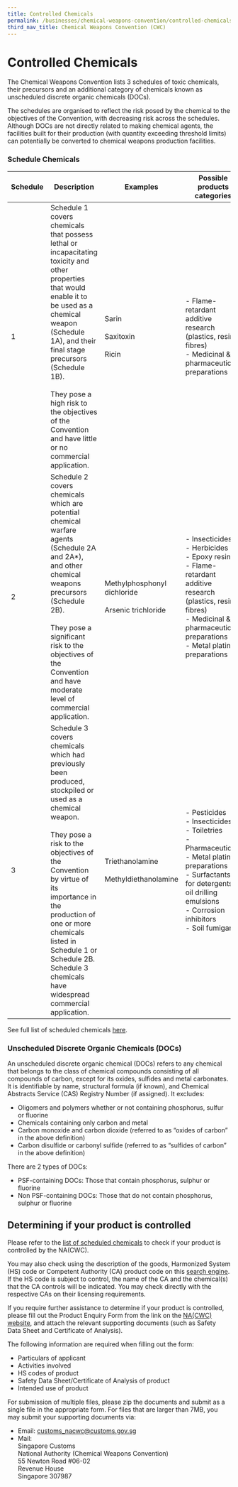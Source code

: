 ```yaml
---
title: Controlled Chemicals
permalink: /businesses/chemical-weapons-convention/controlled-chemicals
third_nav_title: Chemical Weapons Convention (CWC)
---
```


# Controlled Chemicals

The Chemical Weapons Convention lists 3 schedules of toxic chemicals, their precursors and an additional category of chemicals known as unscheduled discrete organic chemicals (DOCs).

The schedules are organised to reflect the risk posed by the chemical to the objectives of the Convention, with decreasing risk across the schedules. Although DOCs are not directly related to making chemical agents, the facilities built for their production (with quantity exceeding threshold limits) can potentially be converted to chemical weapons production facilities.


### Schedule Chemicals

| Schedule | Description | Examples | Possible products categories |
|--|--|--|--|
| 1 |   Schedule 1 covers chemicals that possess lethal or incapacitating toxicity and other properties that would enable it to be used as a chemical weapon (Schedule 1A), and their final stage precursors (Schedule 1B). <br><br> They pose a high risk to the objectives of the Convention and have little or no commercial application. |  Sarin <br><br> Saxitoxin <br><br> Ricin |  - Flame-retardant additive research (plastics, resins, fibres) <br>  - Medicinal & pharmaceutical preparations |
| 2 |  Schedule 2 covers chemicals which are potential chemical warfare agents (Schedule 2A and 2A*), and other chemical weapons precursors (Schedule 2B). <br><br> They pose a significant risk to the objectives of the Convention and have moderate level of commercial application.|  Methylphosphonyl dichloride <br><br>   Arsenic trichloride |  - Insecticides <br> - Herbicides <br> - Epoxy resins <br> - Flame-retardant additive research (plastics, resins, fibres) <br> - Medicinal & pharmaceutical preparations <br> -  Metal plating preparations |
| 3 |  Schedule 3 covers chemicals which had previously been produced, stockpiled or used as a chemical weapon. <br><br> They pose a risk to the objectives of the Convention by virtue of its importance in the production of one or more chemicals listed in Schedule 1 or Schedule 2B. Schedule 3 chemicals have widespread commercial application. |   Triethanolamine <br><br>  Methyldiethanolamine |  - Pesticides <br> - Insecticides <br> - Toiletries <br> - Pharmaceuticals <br> - Metal plating preparations <br> - Surfactants for detergents, oil drilling emulsions <br> - Corrosion inhibitors <br> - Soil fumigants |

See full list of scheduled chemicals [here](https://www.customs.gov.sg/-/media/cus/files/business/chemical-weapons-convention/guidetonacwclicencewithschchemlist.pdf?la=en&hash=BB1E42B4501617DFDA8B2AC9F57BED5D57FFDE34).

### Unscheduled Discrete Organic Chemicals (DOCs)

An unscheduled discrete organic chemical (DOCs) refers to any chemical that belongs to the class of chemical compounds consisting of all compounds of carbon, except for its oxides, sulfides and metal carbonates. It is identifiable by name, structural formula (if known), and Chemical Abstracts Service (CAS) Registry Number (if assigned). It excludes:

-   Oligomers and polymers whether or not containing phosphorus, sulfur or fluorine
-   Chemicals containing only carbon and metal
-   Carbon monoxide and carbon dioxide (referred to as “oxides of carbon” in the above definition)
-   Carbon disulfide or carbonyl sulfide (referred to as “sulfides of carbon” in the above definition)

There are 2 types of DOCs:

-   PSF-containing DOCs: Those that contain phosphorus, sulphur or fluorine
-   Non PSF-containing DOCs: Those that do not contain phosphorus, sulphur or fluorine

## Determining if your product is controlled

Please refer to the [list of scheduled chemicals](https://www.customs.gov.sg/-/media/cus/files/business/chemical-weapons-convention/guidetonacwclicencewithschchemlist.pdf?la=en&hash=BB1E42B4501617DFDA8B2AC9F57BED5D57FFDE34) to check if your product is controlled by the NA(CWC).

You may also check using the description of the goods, Harmonized System (HS) code or Competent Authority (CA) product code on this [search engine](https://www.tradenet.gov.sg/tradenet/portlets/search/searchHSCA/searchInitHSCA.do). If the HS code is subject to control, the name of the CA and the chemical(s) that the CA controls will be indicated. You may check directly with the respective CAs on their licensing requirements.

If you require further assistance to determine if your product is controlled, please fill out the Product Enquiry Form from the link on the [NA(CWC) website](https://www.customs.gov.sg/eservices/customs-forms-and-service-links#CWC), and attach the relevant supporting documents (such as Safety Data Sheet and Certificate of Analysis).

The following information are required when filling out the form:

-   Particulars of applicant
-   Activities involved
-   HS codes of product
-   Safety Data Sheet/Certificate of Analysis of product
-   Intended use of product

For submission of multiple files, please zip the documents and submit as a single file in the appropriate form. For files that are larger than 7MB, you may submit your supporting documents via:

-   Email: [customs_nacwc@customs.gov.sg](mailto:customs_nacwc@customs.gov.sg2)
-   Mail: <br> Singapore Customs
    <br> National Authority (Chemical Weapons Convention)
    <br> 55 Newton Road #06-02
    <br> Revenue House
    <br> Singapore 307987
